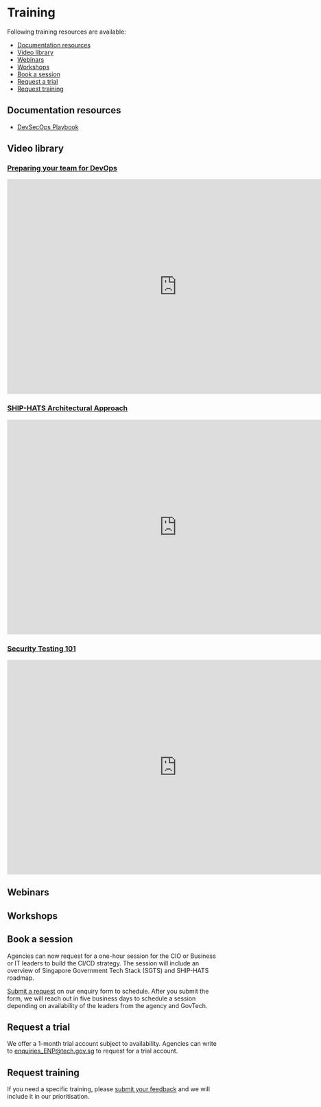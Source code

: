 # Training

Following training resources are available:
- [Documentation resources](#documentation-resources)
- [Video library](#video-library)
- [Webinars](#webinars)
- [Workshops](#workshops)
- [Book a session](#book-a-session)
- [Request a trial](#request-a-trial)
- [Request training](#request-training)

## Documentation resources

- [DevSecOps Playbook](https://docs.developer.tech.gov.sg/docs/devsecops-playbook/#/)

## Video library 

### [Preparing your team for DevOps](https://www.youtube.com/watch?v=wgW-8vvK5sMte) 

<ifigure> 
<iframe title="YouTubeVideoPlayer" src="https://www.youtube.com/embed/wgW-8vvK5sM?t=260showinfo=0" height="500" width="790" frameborder="0" allow="accelerometer; autoplay; encrypted-media; gyroscope; picture-in-picture" allowfullscreen></iframe>
</ifigure>

### [SHIP-HATS Architectural Approach](https://www.youtube.com/watch?v=yiD4--KSdTI)

<ifigure> 
<iframe title="YouTubeVideoPlayer" src="https://www.youtube.com/embed/yiD4--KSdTI?t=260showinfo=0" height="500" width="790" frameborder="0" allow="accelerometer; autoplay; encrypted-media; gyroscope; picture-in-picture" allowfullscreen></iframe>
</ifigure>

### [Security Testing 101](https://www.youtube.com/watch?v=SVomPCqKGM4)

<ifigure> 
<iframe title="YouTubeVideoPlayer" src="https://www.youtube.com/embed/SVomPCqKGM4?t=260showinfo=0" height="500" width="790" frameborder="0" allow="accelerometer; autoplay; encrypted-media; gyroscope; picture-in-picture" allowfullscreen></iframe>
</ifigure>

## Webinars


## Workshops


## Book a session

Agencies can now request for a one-hour session for the CIO or Business or IT leaders to build the CI/CD strategy. The session will include an overview of Singapore Government Tech Stack (SGTS) and SHIP-HATS roadmap.

[Submit a request](https://form.gov.sg/#!/6086619c7be16c0012b35281) on our enquiry form to schedule. After you submit the form, we will reach out in five business days to schedule a session depending on availability of the leaders from the agency and GovTech.

## Request a trial

We offer a 1-month trial account subject to availability. Agencies can write to <enquiries_ENP@tech.gov.sg> to request for a trial account.

## Request training

If you need a specific training, please [submit your feedback](https://form.gov.sg/#!/6086619c7be16c0012b35281) and we will include it in our prioritisation. 

